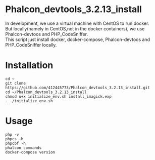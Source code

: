 # Phalcon_devtools_3.2.13_install
>
In development, we use a virtual machine with CentOS to run docker.  
But locally(namely in CentOS,not in the docker containers), we use Phalcon-devtoos and PHP_CodeSniffer.  
This script just install docker, docker-compose, Phalcon-devtoos and PHP_CodeSniffer locally.  

# Installation
```
cd ~
git clone https://github.com/412445773/Phalcon_devtools_3.2.13_install.git
cd ~/Phalcon_devtools_3.2.13_install
chmod u+x initialize_env.sh install_imagick.exp
. ./initialize_env.sh
```

# Usage
```
php -v
phpcs -h
phpcbf -h
phalcon commands
docker-compose version   
```
